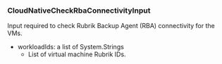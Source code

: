 ### CloudNativeCheckRbaConnectivityInput
Input required to check Rubrik Backup Agent (RBA) connectivity for the VMs.

- workloadIds: a list of System.Strings
  - List of virtual machine Rubrik IDs.
